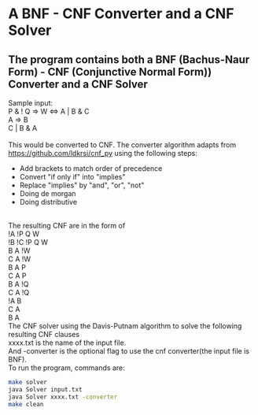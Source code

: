 # A BNF - CNF Converter and a CNF Solver
## The program contains both a BNF (Bachus-Naur Form) - CNF (Conjunctive Normal Form)) Converter and a CNF Solver
Sample input: </br>
    P & ! Q => W <=> A | B & C</br>
    A => B</br>
    C | B & A</br>
</br>
This would be converted to CNF. The converter algorithm adapts from https://github.com/ldkrsi/cnf_py using the following steps:
* Add brackets to match order of precedence</br>
* Convert "if only if" into "implies"</br>
* Replace "implies" by "and", "or", "not"</br>
* Doing de morgan</br>
* Doing distributive</br>
</br>
The resulting CNF are in the form of </br>
    !A !P Q W</br>
    !B !C !P Q W</br>
    B A !W</br>
    C A !W</br>
    B A P</br>
    C A P</br>
    B A !Q</br>
    C A !Q</br>
    !A B</br>
    C A</br>
    B A</br>
<a/>
The CNF solver using the Davis-Putnam algorithm to solve the following resulting CNF clauses</br>
xxxx.txt is the name of the input file.</br>
And -converter is the optional flag to use the cnf converter(the input file is BNF).</br>
To run the program, commands are:

```bash
make solver
java Solver input.txt
java Solver xxxx.txt -converter
make clean
```
